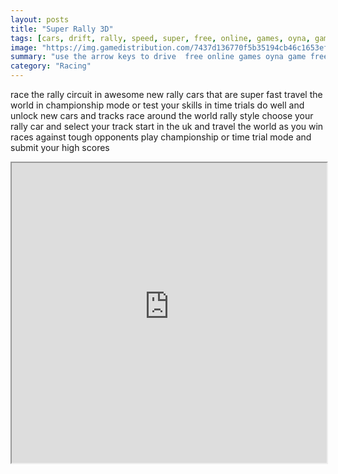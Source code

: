 ```yaml
---
layout: posts
title: "Super Rally 3D"
tags: [cars, drift, rally, speed, super, free, online, games, oyna, game, free, games, play, play, games]
image: "https://img.gamedistribution.com/7437d136770f5b35194cb46c1653efaa.jpg"
summary: "use the arrow keys to drive  free online games oyna game free games play play games"
category: "Racing"
---
```


race the rally circuit in awesome new rally cars that are super fast travel the world in championship mode or test your skills in time trials do well and unlock new cars and tracks race around the world rally style choose your rally car and select your track start in the uk and travel the world as you win races against tough opponents play championship or time trial mode and submit your high scores

<iframe width="100%" height="480px;" src="https://flash.gamedistribution.com?game=7437d136770f5b35194cb46c1653efaa"></iframe>